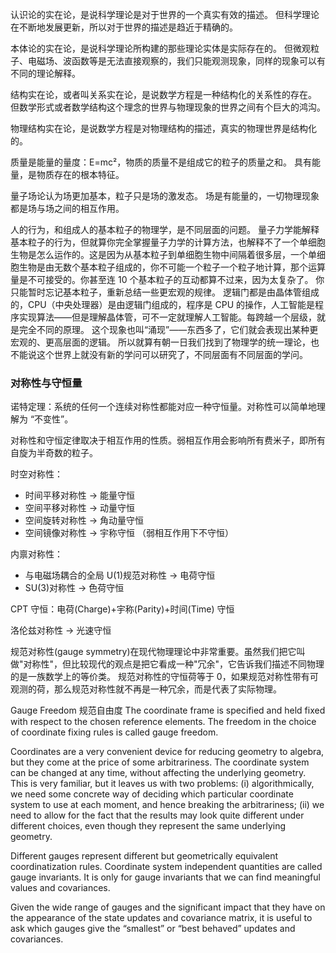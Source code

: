 认识论的实在论，是说科学理论是对于世界的一个真实有效的描述。
但科学理论在不断地发展更新，所以对于世界的描述是趋近于精确的。

本体论的实在论，是说科学理论所构建的那些理论实体是实际存在的。
但微观粒子、电磁场、波函数等是无法直接观察的，我们只能观测现象，同样的现象可以有不同的理论解释。

结构实在论，或者叫关系实在论，是说数学方程是一种结构化的关系性的存在。
但数学形式或者数学结构这个理念的世界与物理现象的世界之间有个巨大的鸿沟。

物理结构实在论，是说数学方程是对物理结构的描述，真实的物理世界是结构化的。

质量是能量的量度：E=mc²，物质的质量不是组成它的粒子的质量之和。
具有能量，是物质存在的根本特征。

量子场论认为场更加基本，粒子只是场的激发态。
场是有能量的，一切物理现象都是场与场之间的相互作用。

人的行为，和组成人的基本粒子的物理学，是不同层面的问题。
量子力学能解释基本粒子的行为，但就算你完全掌握量子力学的计算方法，也解释不了一个单细胞生物是怎么运作的。这是因为从基本粒子到单细胞生物中间隔着很多层，一个单细胞生物是由无数个基本粒子组成的，你不可能一个粒子一个粒子地计算，那个运算量是不可接受的。你甚至连 10 个基本粒子的互动都算不过来，因为太复杂了。
你只能暂时忘记基本粒子，重新总结一些更宏观的规律。
逻辑门都是由晶体管组成的，CPU（中央处理器）是由逻辑门组成的，程序是 CPU 的操作，人工智能是程序实现算法——但是理解晶体管，可不一定就理解人工智能。每跨越一个层级，就是完全不同的原理。
这个现象也叫“涌现”——东西多了，它们就会表现出某种更宏观的、更高层面的逻辑。
所以就算有朝一日我们找到了物理学的统一理论，也不能说这个世界上就没有新的学问可以研究了，不同层面有不同层面的学问。

### 对称性与守恒量

诺特定理：系统的任何一个连续对称性都能对应一种守恒量。对称性可以简单地理解为 “不变性”。

对称性和守恒定律取决于相互作用的性质。弱相互作用会影响所有费米子，即所有自旋为半奇数的粒子。

时空对称性：

- 时间平移对称性 → 能量守恒
- 空间平移对称性 → 动量守恒
- 空间旋转对称性 → 角动量守恒
- 空间镜像对称性 → 宇称守恒 （弱相互作用下不守恒）

内禀对称性：

- 与电磁场耦合的全局 U(1)规范对称性 → 电荷守恒
- SU(3)对称性 → 色荷守恒

CPT 守恒：电荷(Charge)+宇称(Parity)+时间(Time) 守恒

洛伦兹对称性 → 光速守恒

规范对称性(gauge symmetry)在现代物理理论中非常重要。虽然我们把它叫做"对称性"，但比较现代的观点是把它看成一种"冗余"，它告诉我们描述不同物理的是一族数学上的等价类。
规范对称性的守恒荷等于 0，如果规范对称性带有可观测的荷，那么规范对称性就不再是一种冗余，而是代表了实际物理。

Gauge Freedom 规范自由度
The coordinate frame is specified and held fixed with respect to the chosen reference elements.
The freedom in the choice of coordinate fixing rules is called gauge freedom.

Coordinates are a very convenient device for reducing geometry to algebra, but they come at the price of some arbitrariness.
The coordinate system can be changed at any time, without affecting the underlying geometry.
This is very familiar, but it leaves us with two problems:
(i) algorithmically, we need some concrete way of deciding which particular
coordinate system to use at each moment, and hence breaking the arbitrariness;
(ii) we need to allow for the fact that the results may look quite different under different choices,
even though they represent the same underlying geometry.

Different gauges represent different but geometrically equivalent coordinatization rules.
Coordinate system independent quantities are called gauge invariants.
It is only for gauge invariants that we can find meaningful values and covariances.

Given the wide range of gauges and the significant impact that they have on the appearance of the state updates and covariance matrix,
it is useful to ask which gauges give the “smallest” or “best behaved” updates and covariances.
